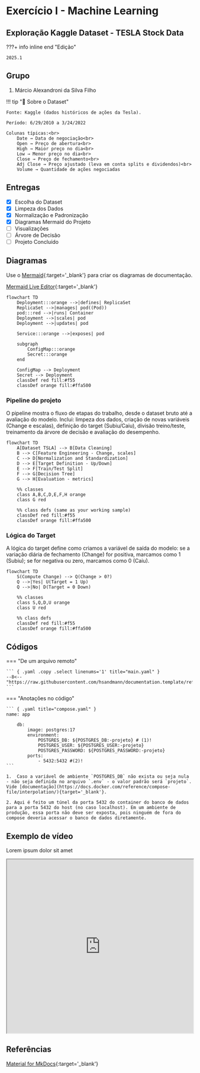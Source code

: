# Exercício I - Machine Learning
## Exploração Kaggle Dataset - TESLA Stock Data


???+ info inline end "Edição"

    2025.1


## Grupo

1. Márcio Alexandroni da Silva Filho

!!! tip "📂 Sobre o Dataset"

    Fonte: Kaggle (dados históricos de ações da Tesla).

    Período: 6/29/2010 a 3/24/2022

    Colunas típicas:<br>
        Date → Data de negociação<br>
        Open → Preço de abertura<br>
        High → Maior preço no dia<br>
        Low → Menor preço no dia<br>
        Close → Preço de fechamento<br>
        Adj Close → Preço ajustado (leva em conta splits e dividendos)<br>
        Volume → Quantidade de ações negociadas

## Entregas

- [x] Escolha do Dataset
- [x] Limpeza dos Dados
- [x] Normalização e Padronização
- [x] Diagramas Mermaid do Projeto
- [ ] Visualizações
- [ ] Árvore de Decisão
- [ ] Projeto Concluído

## Diagramas

Use o [Mermaid](https://mermaid.js.org/intro/){:target='_blank'} para criar os diagramas de documentação.

[Mermaid Live Editor](https://mermaid.live/){:target='_blank'}


``` mermaid
flowchart TD
    Deployment:::orange -->|defines| ReplicaSet
    ReplicaSet -->|manages| pod((Pod))
    pod:::red -->|runs| Container
    Deployment -->|scales| pod
    Deployment -->|updates| pod

    Service:::orange -->|exposes| pod

    subgraph  
        ConfigMap:::orange
        Secret:::orange
    end

    ConfigMap --> Deployment
    Secret --> Deployment
    classDef red fill:#f55
    classDef orange fill:#ffa500
```

### Pipeline do projeto

O pipeline mostra o fluxo de etapas do trabalho, desde o dataset bruto até a avaliação do modelo. Inclui: limpeza dos dados, criação de novas variáveis (Change e escalas), definição do target (Subiu/Caiu), divisão treino/teste, treinamento da árvore de decisão e avaliação do desempenho.

```mermaid
flowchart TD
    A[Dataset TSLA] --> B[Data Cleaning]
    B --> C[Feature Engineering - Change, scales]
    C --> D[Normalization and Standardization]
    D --> E[Target Definition - Up/Down]
    E --> F[Train/Test Split]
    F --> G[Decision Tree]
    G --> H[Evaluation - metrics]

    %% classes
    class A,B,C,D,E,F,H orange
    class G red

    %% class defs (same as your working sample)
    classDef red fill:#f55
    classDef orange fill:#ffa500
```


### Lógica do Target

A lógica do target define como criamos a variável de saída do modelo: se a variação diária de fechamento (Change) for positiva, marcamos como 1 (Subiu); se for negativa ou zero, marcamos como 0 (Caiu).

```mermaid
flowchart TD
    S(Compute Change) --> Q(Change > 0?)
    Q -->|Yes| U(Target = 1 Up)
    Q -->|No| D(Target = 0 Down)

    %% classes
    class S,Q,D,U orange
    class U red

    %% class defs
    classDef red fill:#f55
    classDef orange fill:#ffa500
```





## Códigos

=== "De um arquivo remoto"

    ``` { .yaml .copy .select linenums='1' title="main.yaml" }
    --8<-- "https://raw.githubusercontent.com/hsandmann/documentation.template/refs/heads/main/.github/workflows/main.yaml"
    ```

=== "Anotações no código"

    ``` { .yaml title="compose.yaml" }
    name: app

        db:
            image: postgres:17
            environment:
                POSTGRES_DB: ${POSTGRES_DB:-projeto} # (1)!
                POSTGRES_USER: ${POSTGRES_USER:-projeto}
                POSTGRES_PASSWORD: ${POSTGRES_PASSWORD:-projeto}
            ports:
                - 5432:5432 #(2)!
    ```

    1.  Caso a variável de ambiente `POSTGRES_DB` não exista ou seja nula - não seja definida no arquivo `.env` - o valor padrão será `projeto`. Vide [documentação](https://docs.docker.com/reference/compose-file/interpolation/){target='_blank'}.

    2. Aqui é feito um túnel da porta 5432 do container do banco de dados para a porta 5432 do host (no caso localhost). Em um ambiente de produção, essa porta não deve ser exposta, pois ninguém de fora do compose deveria acessar o banco de dados diretamente.


## Exemplo de vídeo

Lorem ipsum dolor sit amet

<iframe width="100%" height="470" src="https://www.youtube.com/embed/3574AYQml8w" allowfullscreen></iframe>


## Referências

[Material for MkDocs](https://squidfunk.github.io/mkdocs-material/reference/){:target='_blank'}